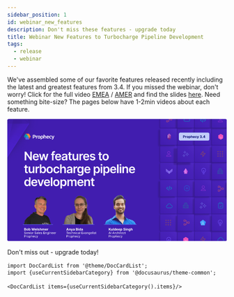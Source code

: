 ```yaml
---
sidebar_position: 1
id: webinar_new_features
description: Don't miss these features - upgrade today
title: Webinar New Features to Turbocharge Pipeline Development
tags:
  - release
  - webinar
---
```


We've assembled some of our favorite features released recently including the latest and greatest features from 3.4. If you missed the webinar, don't worry! Click for the full video [EMEA](https://prophecy-1.wistia.com/medias/ka9pj2cq09) / [AMER](https://prophecy-1.wistia.com/medias/lou4c4sr7b) and find the slides [here](./../img/WhatsNewWebinarNov13Slides.pdf). Need something bite-size? The pages below have 1-2min videos about each feature.

[![thumbnail](./../img/webinar-Nov-2024-thumbnail.png)](https://prophecy-1.wistia.com/medias/lou4c4sr7b)

Don't miss out - upgrade today!

```mdx-code-block
import DocCardList from '@theme/DocCardList';
import {useCurrentSidebarCategory} from '@docusaurus/theme-common';

<DocCardList items={useCurrentSidebarCategory().items}/>
```
